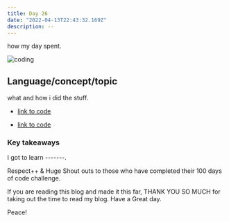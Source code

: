 ```yaml
---
title: Day 26
date: "2022-04-13T22:43:32.169Z"
description: --
---
```


how my day spent.

![coding](./webdev.png)

## Language/concept/topic

what and how i did the stuff.

- [link to code](https://github.com/jay-2000/lip.py/blob/main/quiz_game.py)

- [link to code](https://github.com/jay-2000/lip.py/blob/main/number_guesser.py)

### Key takeaways

I got to learn -------.




Respect++ & Huge Shout outs to those who have completed their 100 days of code challenge.

If you are reading this blog and made it this far, THANK YOU SO MUCH for taking out the time to read my blog. Have a Great day.

Peace!